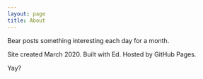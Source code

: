 ```yaml
---
layout: page
title: About
---
```


Bear posts something interesting each day for a month.

Site created March 2020. Built with Ed. Hosted by GitHub Pages.

Yay?
